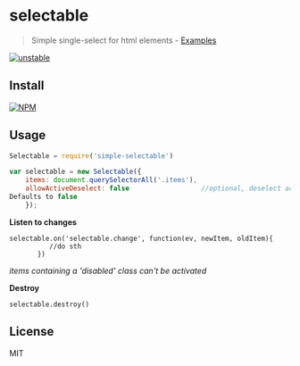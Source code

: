 # selectable

> Simple single-select for html elements - [Examples](http://stbaer.github.io/selectable/)

[![unstable](http://badges.github.io/stability-badges/dist/unstable.svg)](http://github.com/badges/stability-badges)

## Install

[![NPM](https://nodei.co/npm/simple-selectable.png)](https://nodei.co/npm/simple-selectable/)

## Usage

```js
Selectable = require('simple-selectable')

var selectable = new Selectable({ 
    items: document.querySelectorAll('.items'), 
    allowActiveDeselect: false                  //optional, deselect active item if clicked. 
Defaults to false
    });
```

**Listen to changes**
```
selectable.on('selectable.change', function(ev, newItem, oldItem){
          //do sth
       })
```

*items containing a 'disabled' class can't be activated* 

**Destroy**
```
selectable.destroy()
```

## License
MIT
